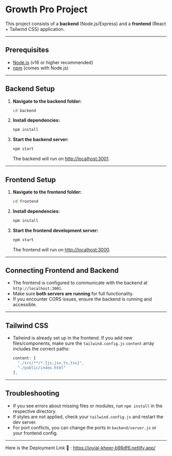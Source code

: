 # Growth Pro Project

This project consists of a **backend** (Node.js/Express) and a **frontend** (React + Tailwind CSS) application.

---

## Prerequisites
- [Node.js](https://nodejs.org/) (v16 or higher recommended)
- [npm](https://www.npmjs.com/) (comes with Node.js)

---

## Backend Setup

1. **Navigate to the backend folder:**
   ```sh
   cd backend
   ```
2. **Install dependencies:**
   ```sh
   npm install
   ```
3. **Start the backend server:**
   ```sh
   npm start
   ```
   The backend will run on [http://localhost:3001](http://localhost:3001).

---

## Frontend Setup

1. **Navigate to the frontend folder:**
   ```sh
   cd frontend
   ```
2. **Install dependencies:**
   ```sh
   npm install
   ```
3. **Start the frontend development server:**
   ```sh
   npm start
   ```
   The frontend will run on [http://localhost:3000](http://localhost:3000).

---

## Connecting Frontend and Backend
- The frontend is configured to communicate with the backend at `http://localhost:3001`.
- Make sure **both servers are running** for full functionality.
- If you encounter CORS issues, ensure the backend is running and accessible.

---

## Tailwind CSS
- Tailwind is already set up in the frontend. If you add new files/components, make sure the `tailwind.config.js` `content` array includes the correct paths:
  ```js
  content: [
    "./src/**/*.{js,jsx,ts,tsx}",
    "./public/index.html"
  ],
  ```

---

## Troubleshooting
- If you see errors about missing files or modules, run `npm install` in the respective directory.
- If styles are not applied, check your `tailwind.config.js` and restart the dev server.
- For port conflicts, you can change the ports in `backend/server.js` or your frontend config.

---

Here is the Deployment Link 🔗 : https://jovial-kheer-b98df6.netlify.app/
